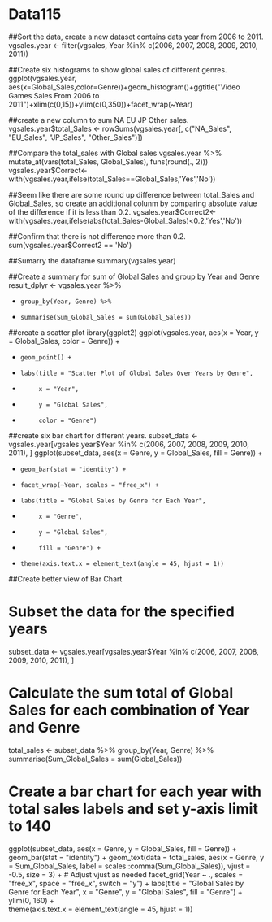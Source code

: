 # Data115
##Sort the data, create a new dataset contains data year from 2006 to 2011.
vgsales.year <- filter(vgsales, Year %in% c(2006, 2007, 2008, 2009, 2010, 2011))

##Create six histograms to show global sales of different genres.
ggplot(vgsales.year, aes(x=Global_Sales,color=Genre))+geom_histogram()+ggtitle("Video Games Sales From 2006 to 2011")+xlim(c(0,15))+ylim(c(0,350))+facet_wrap(~Year)

##create a new column to sum NA EU JP Other sales.
vgsales.year$total_Sales <- rowSums(vgsales.year[, c("NA_Sales", "EU_Sales", "JP_Sales", "Other_Sales")])

##Compare the total_sales with Global sales
vgsales.year %>% mutate_at(vars(total_Sales, Global_Sales), funs(round(., 2)))
vgsales.year$Correct<-with(vgsales.year,ifelse(total_Sales==Global_Sales,'Yes','No'))

##Seem like there are some round up difference between total_Sales and Global_Sales, so create an additional colunm by comparing absolute value of the difference if it is less than 0.2. 
vgsales.year$Correct2<-with(vgsales.year,ifelse(abs(total_Sales-Global_Sales)<0.2,'Yes','No'))

##Confirm that there is not difference more than 0.2.
sum(vgsales.year$Correct2 == 'No')

##Sumarry the dataframe
summary(vgsales.year)

##Create a summary for sum of Global Sales and group by Year and Genre
result_dplyr <- vgsales.year %>%
+     group_by(Year, Genre) %>%
+     summarise(Sum_Global_Sales = sum(Global_Sales))

##create a scatter plot
ibrary(ggplot2)
ggplot(vgsales.year, aes(x = Year, y = Global_Sales, color = Genre)) +
+     geom_point() +
+     labs(title = "Scatter Plot of Global Sales Over Years by Genre",
+          x = "Year",
+          y = "Global Sales",
+          color = "Genre")

##create six bar chart for different years.
subset_data <- vgsales.year[vgsales.year$Year %in% c(2006, 2007, 2008, 2009, 2010, 2011), ]
ggplot(subset_data, aes(x = Genre, y = Global_Sales, fill = Genre)) +
+     geom_bar(stat = "identity") +
+     facet_wrap(~Year, scales = "free_x") +
+     labs(title = "Global Sales by Genre for Each Year",
+          x = "Genre",
+          y = "Global Sales",
+          fill = "Genre") +
+     theme(axis.text.x = element_text(angle = 45, hjust = 1))

##Create better view of Bar Chart
# Subset the data for the specified years
subset_data <- vgsales.year[vgsales.year$Year %in% c(2006, 2007, 2008, 2009, 2010, 2011), ]
# Calculate the sum total of Global Sales for each combination of Year and Genre
total_sales <- subset_data %>%
  group_by(Year, Genre) %>%
  summarise(Sum_Global_Sales = sum(Global_Sales))
# Create a bar chart for each year with total sales labels and set y-axis limit to 140
ggplot(subset_data, aes(x = Genre, y = Global_Sales, fill = Genre)) +
  geom_bar(stat = "identity") +
  geom_text(data = total_sales, aes(x = Genre, y = Sum_Global_Sales, label = scales::comma(Sum_Global_Sales)),
            vjust = -0.5, size = 3) +  # Adjust vjust as needed
  facet_grid(Year ~ ., scales = "free_x", space = "free_x", switch = "y") +
  labs(title = "Global Sales by Genre for Each Year",
       x = "Genre",
       y = "Global Sales",
       fill = "Genre") +
  ylim(0, 160) +  
  theme(axis.text.x = element_text(angle = 45, hjust = 1))
